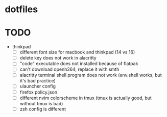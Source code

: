 # dotfiles

# TODO
- thinkpad
    - [ ] different font size for macbook and thinkpad (14 vs 16)
    - [ ] delete key does not work in alacritty
    - [ ] "code" executable does not installed because of flatpak
    - [ ] can't download openh264, replace it with smth
    - [ ] alacritty terminal shell program does not work (env.shell works, but it's bad practice)
    - [ ] ulauncher config
    - [ ] firefox policy.json
    - [ ] different nvim colorscheme in tmux (tmux is actually good, but without tmux is bad)
    - [ ] zsh config is different
